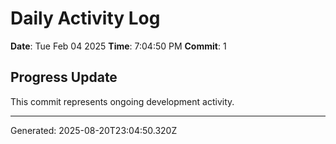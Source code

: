 # Daily Activity Log

**Date**: Tue Feb 04 2025
**Time**: 7:04:50 PM
**Commit**: 1

## Progress Update

This commit represents ongoing development activity.

---
Generated: 2025-08-20T23:04:50.320Z

